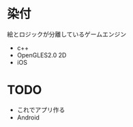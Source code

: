 染付
========

絵とロジックが分離しているゲームエンジン

* c++
* OpenGLES2.0 2D
* iOS

TODO
========

* これでアプリ作る
* Android
